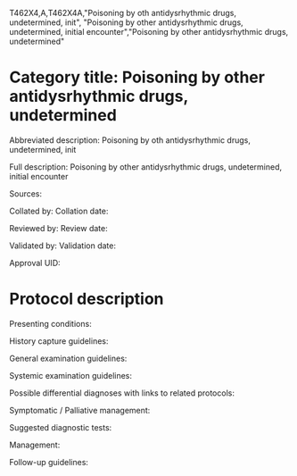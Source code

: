 T462X4,A,T462X4A,"Poisoning by oth antidysrhythmic drugs, undetermined, init", "Poisoning by other antidysrhythmic drugs, undetermined, initial encounter","Poisoning by other antidysrhythmic drugs, undetermined"
# Category title: Poisoning by other antidysrhythmic drugs, undetermined

Abbreviated description: Poisoning by oth antidysrhythmic drugs, undetermined, init

Full description: Poisoning by other antidysrhythmic drugs, undetermined, initial encounter

Sources:

Collated by:
Collation date:

Reviewed by:
Review date:

Validated by:
Validation date:

Approval UID:

# Protocol description

Presenting conditions:

History capture guidelines:

General examination guidelines:

Systemic examination guidelines:

Possible differential diagnoses with links to related protocols:

Symptomatic / Palliative management:

Suggested diagnostic tests:

Management:

Follow-up guidelines:
